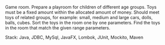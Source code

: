 Game room. Prepare a playroom for children of different age groups. Toys must be a fixed amount within the allocated amount of money. Should meet toys of related groups, for example: small, medium and large cars, dolls, balls, cubes. Sort the toys in the room one by one parameters. Find the toys in the room that match the given range parameters.

Stack: Java, JDBC, MySql, JavaFX, Lombok, JUnit, Mockito, Maven
